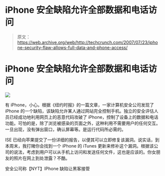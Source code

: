 # iPhone 安全缺陷允许全部数据和电话访问

> 原文：<https://web.archive.org/web/http://techcrunch.com/2007/07/23/iphone-security-flaw-allows-full-data-and-phone-access/>

# iPhone 安全缺陷允许全部数据和电话访问

![](img/18ab97a70d4b27b5c2e18f46aedb26bc.png)

有 iPhone，小心。根据《纽约时报》的一篇文章，一家计算机安全公司发现了 iPhone 的一个缺陷，该缺陷允许某人通过网站完全控制手机。独立的安全评估人员已经成功地利用网页上的恶意代码攻破了 iPhone，控制了设备上的数据和电话功能。可怕的是，除了浏览被感染的页面之外，这种利用不需要用户的任何交互。一旦出现，没有弹出窗口，确认屏幕等。是运行代码所必需的。

ISE 已经向苹果提交了一份详细的报告，以便其可以立即修复该漏洞。说实话，到本周末，我打赌你会找到一个 iPhone 的 iTunes 更新来修补这个漏洞。根据该公司的说法，考虑到用户可以从手机上访问和发送任何文件，这也是应该的。你女朋友的照片在网上到处泄露？不酷。

安全公司称【NYT】IPhone 缺陷让黑客接管